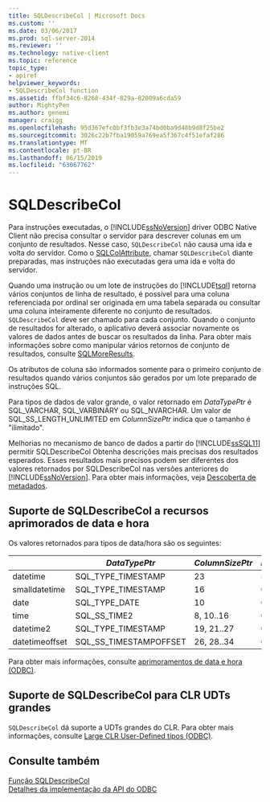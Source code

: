 ```yaml
---
title: SQLDescribeCol | Microsoft Docs
ms.custom: ''
ms.date: 03/06/2017
ms.prod: sql-server-2014
ms.reviewer: ''
ms.technology: native-client
ms.topic: reference
topic_type:
- apiref
helpviewer_keywords:
- SQLDescribeCol function
ms.assetid: ffbf34c6-8268-434f-829a-82009a6cda59
author: MightyPen
ms.author: genemi
manager: craigg
ms.openlocfilehash: 95d367efc0bf3fb3e3a74bd0ba9d48b9d8f25be2
ms.sourcegitcommit: 3026c22b7fba19059a769ea5f367c4f51efaf286
ms.translationtype: MT
ms.contentlocale: pt-BR
ms.lasthandoff: 06/15/2019
ms.locfileid: "63067762"
---
```

# <a name="sqldescribecol"></a>SQLDescribeCol
  Para instruções executadas, o [!INCLUDE[ssNoVersion](../../includes/ssnoversion-md.md)] driver ODBC Native Client não precisa consultar o servidor para descrever colunas em um conjunto de resultados. Nesse caso, `SQLDescribeCol` não causa uma ida e volta do servidor. Como o [SQLColAttribute](sqlnumresultcols.md), chamar `SQLDescribeCol` diante preparadas, mas instruções não executadas gera uma ida e volta do servidor.  
  
 Quando uma instrução ou um lote de instruções do [!INCLUDE[tsql](../../includes/tsql-md.md)] retorna vários conjuntos de linha de resultado, é possível para uma coluna referenciada por ordinal ser originada em uma tabela separada ou consultar uma coluna inteiramente diferente no conjunto de resultados. `SQLDescribeCol` deve ser chamado para cada conjunto. Quando o conjunto de resultados for alterado, o aplicativo deverá associar novamente os valores de dados antes de buscar os resultados da linha. Para obter mais informações sobre como manipular vários retornos de conjunto de resultados, consulte [SQLMoreResults](sqlmoreresults.md).  
  
 Os atributos de coluna são informados somente para o primeiro conjunto de resultados quando vários conjuntos são gerados por um lote preparado de instruções SQL.  
  
 Para tipos de dados de valor grande, o valor retornado em *DataTypePtr* é SQL_VARCHAR, SQL_VARBINARY ou SQL_NVARCHAR. Um valor de SQL_SS_LENGTH_UNLIMITED em *ColumnSizePtr* indica que o tamanho é "ilimitado".  
  
 Melhorias no mecanismo de banco de dados a partir do [!INCLUDE[ssSQL11](../../includes/sssql11-md.md)] permitir SQLDescribeCol Obtenha descrições mais precisas dos resultados esperados. Esses resultados mais precisos podem ser diferentes dos valores retornados por SQLDescribeCol nas versões anteriores do [!INCLUDE[ssNoVersion](../../includes/ssnoversion-md.md)]. Para obter mais informações, veja [Descoberta de metadados](../native-client/features/metadata-discovery.md).  
  
## <a name="sqldescribecol-support-for-enhanced-date-and-time-features"></a>Suporte de SQLDescribeCol a recursos aprimorados de data e hora  
 Os valores retornados para tipos de data/hora são os seguintes:  
  
||*DataTypePtr*|*ColumnSizePtr*|*DecimalDigitsPtr*|  
|-|-------------------|---------------------|------------------------|  
|datetime|SQL_TYPE_TIMESTAMP|23|3|  
|smalldatetime|SQL_TYPE_TIMESTAMP|16|0|  
|date|SQL_TYPE_DATE|10|0|  
|time|SQL_SS_TIME2|8, 10..16|0..7|  
|datetime2|SQL_TYPE_TIMESTAMP|19, 21..27|0..7|  
|datetimeoffset|SQL_SS_TIMESTAMPOFFSET|26, 28..34|0..7|  
  
 Para obter mais informações, consulte [aprimoramentos de data e hora &#40;ODBC&#41;](../native-client-odbc-date-time/date-and-time-improvements-odbc.md).  
  
## <a name="sqldescribecol-support-for-large-clr-udts"></a>Suporte de SQLDescribeCol para CLR UDTs grandes  
 `SQLDescribeCol` dá suporte a UDTs grandes do CLR. Para obter mais informações, consulte [Large CLR User-Defined tipos &#40;ODBC&#41;](../native-client/odbc/large-clr-user-defined-types-odbc.md).  
  
## <a name="see-also"></a>Consulte também  
 [Função SQLDescribeCol](https://go.microsoft.com/fwlink/?LinkID=59338)   
 [Detalhes da implementação da API do ODBC](odbc-api-implementation-details.md)  
  
  

